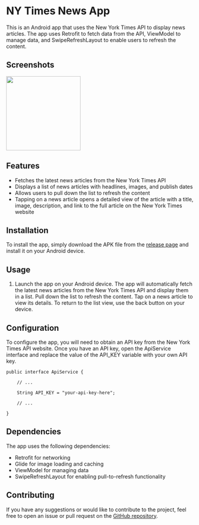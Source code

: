 # NY Times News App

This is an Android app that uses the New York Times API to display news articles. The app uses Retrofit to fetch data from the API, ViewModel to manage data, and SwipeRefreshLayout to enable users to refresh the content.


## Screenshots

<img src="https://user-images.githubusercontent.com/60360836/219853252-9a4f7f06-3cd9-46d4-964d-a329ab4eb0c3.png" width="200px"/>

## Features

- Fetches the latest news articles from the New York Times API
- Displays a list of news articles with headlines, images, and publish dates
- Allows users to pull down the list to refresh the content
- Tapping on a news article opens a detailed view of the article with a title, image, description, and link to the full article on the New York Times website


## Installation
To install the app, simply download the APK file from the [release page](https://google.com) and install it on your Android device.

## Usage

1. Launch the app on your Android device.
The app will automatically fetch the latest news articles from the New York Times API and display them in a list.
Pull down the list to refresh the content.
Tap on a news article to view its details.
To return to the list view, use the back button on your device.


## Configuration

To configure the app, you will need to obtain an API key from the New York Times API website. Once you have an API key, open the ApiService interface and replace the value of the API_KEY variable with your own API key.

`````
public interface ApiService {

    // ...

    String API_KEY = "your-api-key-here";

    // ...

}
`````


## Dependencies

The app uses the following dependencies:

- Retrofit for networking
- Glide for image loading and caching
- ViewModel for managing data
- SwipeRefreshLayout for enabling pull-to-refresh functionality


## Contributing

If you have any suggestions or would like to contribute to the project, feel free to open an issue or pull request on the [GitHub repository](https://github.com/JamesHardey/NewsAppllication/issues).





